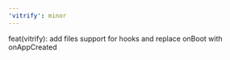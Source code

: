 ```yaml
---
'vitrify': minor
---
```


feat(vitrify): add files support for hooks and replace onBoot with onAppCreated
